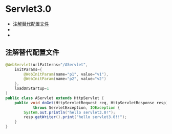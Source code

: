 # Servlet3.0
  - [注解替代配置文件](#注解替代配置文件)
  - []()
  - []()
  

## 注解替代配置文件
```java
@WebServlet(urlPatterns="/AServlet", 
	initParams={
		@WebInitParam(name="p1", value="v1"),
		@WebInitParam(name="p2", value="v2")
	},
	loadOnStartup=1
)
public class AServlet extends HttpServlet {
	public void doGet(HttpServletRequest req, HttpServletResponse resp)
			throws ServletException, IOException {
		System.out.println("hello servlet3.0!");
		resp.getWriter().print("hello servlet3.0!!");
	}
}
```
